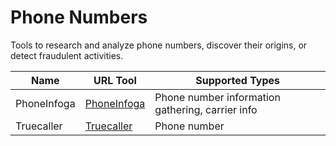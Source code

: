 # Phone Numbers

Tools to research and analyze phone numbers, discover their origins, or detect fraudulent activities.

| Name                 | URL Tool                                            | Supported Types                              |
|----------------------|-----------------------------------------------------|----------------------------------------------|
| PhoneInfoga            | [PhoneInfoga](https://github.com/PhoneInfoga/PhoneInfoga)             | Phone number information gathering, carrier info            |
| Truecaller            | [Truecaller](https://www.truecaller.com)             | Phone number        |
